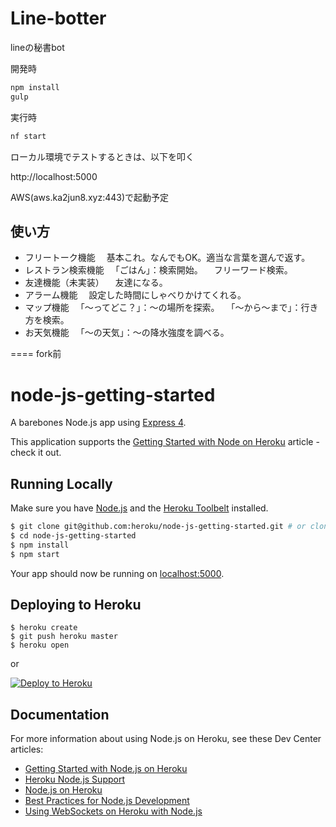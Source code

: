 # Line-botter

lineの秘書bot

開発時
```js
npm install
gulp
```

実行時
```js
nf start
```

ローカル環境でテストするときは、以下を叩く

http://localhost:5000

AWS(aws.ka2jun8.xyz:443)で起動予定

## 使い方
+ フリートーク機能
　基本これ。なんでもOK。適当な言葉を選んで返す。
+ レストラン検索機能
　「ごはん」：検索開始。
　フリーワード検索。
+ 友達機能（未実装）
　友達になる。
+ アラーム機能
　設定した時間にしゃべりかけてくれる。
+ マップ機能
　「〜ってどこ？」：〜の場所を探索。
　「〜から〜まで」：行き方を検索。
+ お天気機能
　「〜の天気」：〜の降水強度を調べる。









==== fork前

# node-js-getting-started

A barebones Node.js app using [Express 4](http://expressjs.com/).

This application supports the [Getting Started with Node on Heroku](https://devcenter.heroku.com/articles/getting-started-with-nodejs) article - check it out.

## Running Locally

Make sure you have [Node.js](http://nodejs.org/) and the [Heroku Toolbelt](https://toolbelt.heroku.com/) installed.

```sh
$ git clone git@github.com:heroku/node-js-getting-started.git # or clone your own fork
$ cd node-js-getting-started
$ npm install
$ npm start
```

Your app should now be running on [localhost:5000](http://localhost:5000/).

## Deploying to Heroku

```
$ heroku create
$ git push heroku master
$ heroku open
```
or

[![Deploy to Heroku](https://www.herokucdn.com/deploy/button.png)](https://heroku.com/deploy)

## Documentation

For more information about using Node.js on Heroku, see these Dev Center articles:

- [Getting Started with Node.js on Heroku](https://devcenter.heroku.com/articles/getting-started-with-nodejs)
- [Heroku Node.js Support](https://devcenter.heroku.com/articles/nodejs-support)
- [Node.js on Heroku](https://devcenter.heroku.com/categories/nodejs)
- [Best Practices for Node.js Development](https://devcenter.heroku.com/articles/node-best-practices)
- [Using WebSockets on Heroku with Node.js](https://devcenter.heroku.com/articles/node-websockets)
